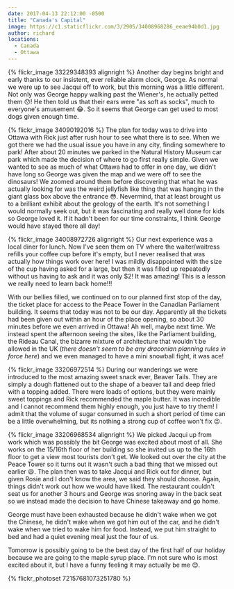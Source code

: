 ```yaml
---
date: 2017-04-13 22:12:00 -0500
title: "Canada's Capital"
image: https://c1.staticflickr.com/3/2905/34008968286_eeae94b0d1.jpg
author: richard
locations: 
  - Canada
  - Ottawa
---
```


{% flickr_image 33229348393 alignright %}
Another day begins bright and early thanks to our insistent, ever reliable alarm clock, George. As normal we were up to see Jacqui off to work, but this morning was a little different. Not only was George happy walking past the Wiener's, he actually petted them :hushed:! He then told us that their ears were "as soft as socks", much to everyone's amusement :joy:. So it seems that George can get used to most dogs given enough time.

{% flickr_image 34090192016 %}
The plan for today was to drive into Ottawa with Rick just after rush hour to see what there is to see. When we got there we had the usual issue you have in any city, finding somewhere to park! After about 20 minutes we parked in the Natural History Museum car park which made the decision of where to go first really simple. Given we wanted to see as much of what Ottawa had to offer in one day, we didn't have long so George was given the map and we were off to see the dinosaurs! We zoomed around them before discovering that what he was actually looking for was the weird jellyfish like thing that was hanging in the giant glass box above the entrance :flushed:. Nevermind, that at least brought us to a brilliant exhibit about the geology of the earth. It's not something I would normally seek out, but it was fascinating and really well done for kids so George loved it. If it hadn't been for our time constraints, I think George would have stayed there all day!

{% flickr_image 34008972726 alignright %}
Our next experience was a local diner for lunch. Now I've seen them on TV where the waiter/waitress refills your coffee cup before it's empty, but I never realised that was actually how things work over here! I was mildly disappointed with the size of the cup having asked for a large, but then it was filled up repeatedly without us having to ask and it was only $2! It was amazing! This is a lesson we really need to learn back home!!!

With our bellies filled, we continued on to our planned first stop of the day, the ticket place for access to the Peace Tower in the Canadian Parliament building. It seems that today was not to be our day. Apparently all the tickets had been given out within an hour of the place opening, so about 30 minutes before we even arrived in Ottawa! Ah well, maybe next time. We instead spent the afternoon seeing the sites, like the Parliament building, the Rideau Canal, the bizarre mixture of architecture that wouldn't be allowed in the UK (_there doesn't seem to be any draconian planning rules in force here_) and we even managed to have a mini snowball fight, it was ace! 

{% flickr_image 33206972514 %}
During our wanderings we were introduced to the most amazing sweet snack ever, Beaver Tails. They are simply a dough flattened out to the shape of a beaver tail and deep fried with a topping added. There were loads of options, but they were mainly sweet toppings and Rick recommended the maple butter. It was incredible and I cannot recommend them highly enough, you just have to try them! I admit that the volume of sugar consumed in such a short period of time can be a little overwhelming, but its nothing a strong cup of coffee won't fix :wink:.

{% flickr_image 33206968534 alignright %}
We picked Jacqui up from work which was possibly the bit George was excited about most of all. She works on the 15/16th floor of her building so she invited us up to the 16th floor to get a view most tourists don't get. We looked out over the city at the Peace Tower so it turns out it wasn't such a bad thing that we missed out earlier :smiley:. The plan then was to take Jacqui and Rick out for dinner, but given Rosie and I don't know the area, we said they should choose. Again, things didn't work out how we would have liked. The restaurant couldn't seat us for another 3 hours and George was snoring away in the back seat so we instead made the decision to have Chinese takeaway and go home.

George must have been exhausted because he didn't wake when we got the Chinese, he didn't wake when we got him out of the car, and he didn't wake when we tried to wake him for food. Instead, we put him straight to bed and had a quiet evening meal just the four of us.

Tomorrow is possibly going to be the best day of the first half of our holiday because we are going to the maple syrup place. I'm not sure who is most excited about it, but I have a funny feeling it may actually be me :blush:.

{% flickr_photoset 72157681073251780 %}